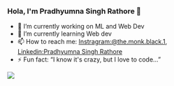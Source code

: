 ### Hola, I'm Pradhyumna Singh Rathore  👋

- 🔭 I’m currently working on ML and Web Dev
- 🌱 I’m currently learning Web dev
- 📫 How to reach me: [Instragram:@the.monk.black.1](https://www.instagram.com/the.monk.in.black.1/?hl=en),     [Linkedin:Pradhyumna Singh Rathore](https://www.linkedin.com/in/pradhyumna-singh-rathore-b6a767177/) 
- ⚡ Fun fact: “I know it's crazy, but I love to code…”
<img src="https://github-readme-stats.vercel.app/api?username=pradhyumna6459&&show_icons=true&title_color=#35E3FD&icon_color=bb2acf&text_color=daf7dc&bg_color=151515"/>
